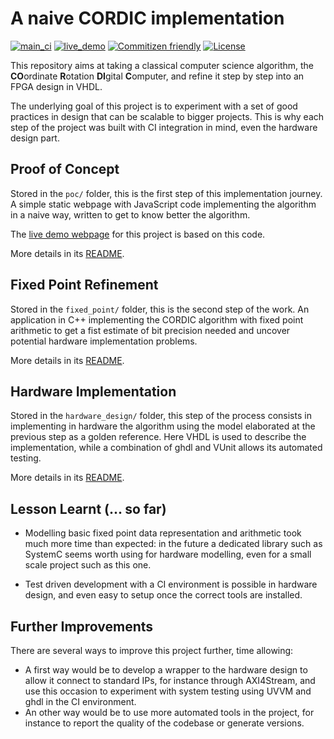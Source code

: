 # A naive CORDIC implementation

[![main_ci](https://img.shields.io/github/workflow/status/baptistepetit/cordic/Main%20Branch%20Event)](https://github.com/baptistepetit/cordic/actions?query=workflow%3A%22Main+Branch+Event%22)
[![live_demo](https://img.shields.io/badge/demo-live-brightgreen)](https://baptistepetit.github.io/cordic/)
[![Commitizen friendly](https://img.shields.io/badge/commitizen-friendly-brightgreen.svg)](http://commitizen.github.io/cz-cli/)
[![License](https://img.shields.io/github/license/baptistepetit/cordic)](LICENSE)


This repository aims at taking a classical computer science algorithm, the **CO**ordinate **R**otation **DI**gital **C**omputer, and refine it step by step into an FPGA design in VHDL.

The underlying goal of this project is to experiment with a set of good practices in design that can be scalable to bigger projects. This is why each step of the project was built with CI integration in mind, even the hardware design part.

## Proof of Concept

Stored in the `poc/` folder, this is the first step of this implementation journey. A simple static webpage with JavaScript code implementing the algorithm in a naive way, written to get to know better the algorithm.

The [live demo webpage](https://baptistepetit.github.io/cordic/) for this project is based on this code.

More details in its [README](poc/README.md).

## Fixed Point Refinement

Stored in the `fixed_point/` folder, this is the second step of the work. An application in C++ implementing the CORDIC algorithm with fixed point arithmetic to get a fist estimate of bit precision needed and uncover potential hardware implementation problems.

More details in its [README](fixed_point/README.md).

## Hardware Implementation

Stored in the `hardware_design/` folder, this step of the process consists in implementing in hardware the algorithm using the model elaborated at the previous step as a golden reference. Here VHDL is used to describe the implementation, while a combination of ghdl and VUnit allows its automated testing.

More details in its [README](hardware_design/README.md).

## Lesson Learnt (... so far)

 * Modelling basic fixed point data representation and arithmetic took much more time than expected: in the future a dedicated library such as SystemC seems worth using for hardware modelling, even for a small scale project such as this one.

 * Test driven development with a CI environment is possible in hardware design, and even easy to setup once the correct tools are installed.

## Further Improvements

There are several ways to improve this project further, time allowing:
 * A first way would be to develop a wrapper to the hardware design to allow it connect to standard IPs, for instance through AXI4Stream, and use this occasion to experiment with system testing using UVVM and ghdl in the CI environment.
 * An other way would be to use more automated tools in the project, for instance to report the quality of the codebase or generate versions.

